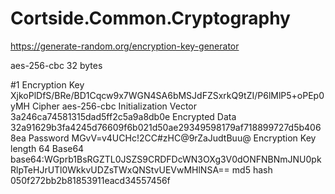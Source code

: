 # Cortside.Common.Cryptography

https://generate-random.org/encryption-key-generator

aes-256-cbc
32 bytes

#1 Encryption Key	XjkoPlDfS/BRe/BD1Cqcw9x7WGN4SA6bMSJdFZSxrkQ9tZI/P6lMlP5+oPEp0yMH
Cipher	aes-256-cbc
Initialization Vector	3a246ca74581315dad5ff2c5a9a8db0e
Encrypted Data	32a91629b3fa4245d76609f6b021d50ae29349598179af718899727d5b4068ea
Password	MGvV=v4UCHc!2CC#zHC@9rZaJudtBuu@
Encryption Key length	64
Base64	base64:WGprb1BsRGZTL0JSZS9CRDFDcWN3OXg3V0dONFNBNmJNU0pkRlpTeHJrUTl0WkkvUDZsTWxQNStvUEVwMHlNSA==
md5 hash	050f272bb2b81853911eacd34557456f

